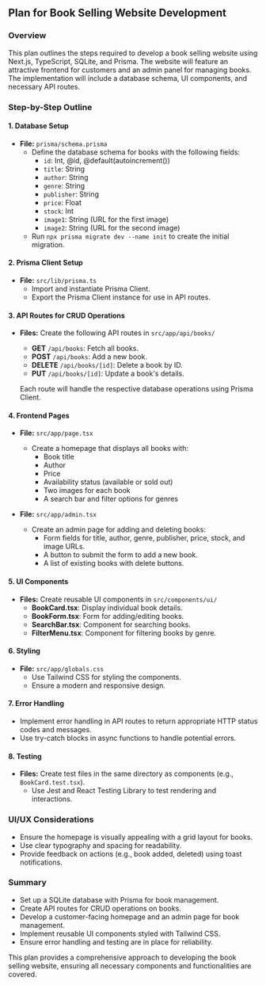 ## Plan for Book Selling Website Development

### Overview
This plan outlines the steps required to develop a book selling website using Next.js, TypeScript, SQLite, and Prisma. The website will feature an attractive frontend for customers and an admin panel for managing books. The implementation will include a database schema, UI components, and necessary API routes.

### Step-by-Step Outline

#### 1. Database Setup
- **File:** `prisma/schema.prisma`
  - Define the database schema for books with the following fields:
    - `id`: Int, @id, @default(autoincrement())
    - `title`: String
    - `author`: String
    - `genre`: String
    - `publisher`: String
    - `price`: Float
    - `stock`: Int
    - `image1`: String (URL for the first image)
    - `image2`: String (URL for the second image)
  - Run `npx prisma migrate dev --name init` to create the initial migration.

#### 2. Prisma Client Setup
- **File:** `src/lib/prisma.ts`
  - Import and instantiate Prisma Client.
  - Export the Prisma Client instance for use in API routes.

#### 3. API Routes for CRUD Operations
- **Files:** Create the following API routes in `src/app/api/books/`
  - **GET** `/api/books`: Fetch all books.
  - **POST** `/api/books`: Add a new book.
  - **DELETE** `/api/books/[id]`: Delete a book by ID.
  - **PUT** `/api/books/[id]`: Update a book's details.

  Each route will handle the respective database operations using Prisma Client.

#### 4. Frontend Pages
- **File:** `src/app/page.tsx`
  - Create a homepage that displays all books with:
    - Book title
    - Author
    - Price
    - Availability status (available or sold out)
    - Two images for each book
    - A search bar and filter options for genres

- **File:** `src/app/admin.tsx`
  - Create an admin page for adding and deleting books:
    - Form fields for title, author, genre, publisher, price, stock, and image URLs.
    - A button to submit the form to add a new book.
    - A list of existing books with delete buttons.

#### 5. UI Components
- **Files:** Create reusable UI components in `src/components/ui/`
  - **BookCard.tsx**: Display individual book details.
  - **BookForm.tsx**: Form for adding/editing books.
  - **SearchBar.tsx**: Component for searching books.
  - **FilterMenu.tsx**: Component for filtering books by genre.

#### 6. Styling
- **File:** `src/app/globals.css`
  - Use Tailwind CSS for styling the components.
  - Ensure a modern and responsive design.

#### 7. Error Handling
- Implement error handling in API routes to return appropriate HTTP status codes and messages.
- Use try-catch blocks in async functions to handle potential errors.

#### 8. Testing
- **Files:** Create test files in the same directory as components (e.g., `BookCard.test.tsx`).
  - Use Jest and React Testing Library to test rendering and interactions.

### UI/UX Considerations
- Ensure the homepage is visually appealing with a grid layout for books.
- Use clear typography and spacing for readability.
- Provide feedback on actions (e.g., book added, deleted) using toast notifications.

### Summary
- Set up a SQLite database with Prisma for book management.
- Create API routes for CRUD operations on books.
- Develop a customer-facing homepage and an admin page for book management.
- Implement reusable UI components styled with Tailwind CSS.
- Ensure error handling and testing are in place for reliability.

This plan provides a comprehensive approach to developing the book selling website, ensuring all necessary components and functionalities are covered.
